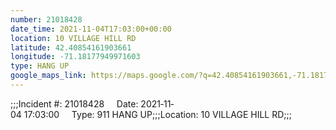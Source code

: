 ```yaml
---
number: 21018428
date_time: 2021-11-04T17:03:00+00:00
location: 10 VILLAGE HILL RD
latitude: 42.40854161903661
longitude: -71.18177949971603
type: HANG UP
google_maps_link: https://maps.google.com/?q=42.40854161903661,-71.18177949971603
---
```


;;;Incident #: 21018428     Date: 2021‐11‐04 17:03:00     Type: 911 HANG UP;;;Location: 10 VILLAGE HILL RD;;;
